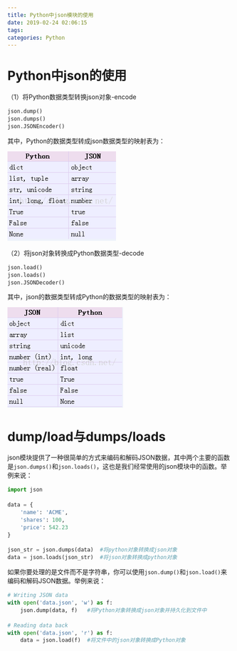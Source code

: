 ```yaml
---
title: Python中json模块的使用
date: 2019-02-24 02:06:15
tags:
categories: Python
---
```


# Python中json的使用

（1）将Python数据类型转换json对象-encode

```python
json.dump()
json.dumps()
json.JSONEncoder()
```

其中，Python的数据类型转成json数据类型的映射表为：

![](/images/python_json_1_1.png)

（2）将json对象转换成Python数据类型-decode

```python
json.load()
json.loads()
json.JSONDecoder()
```

其中，json的数据类型转成Python的数据类型的映射表为：

![](/images/python_json_1_2.png)

# dump/load与dumps/loads

json模块提供了一种很简单的方式来编码和解码JSON数据，其中两个主要的函数是`json.dumps()`和`json.loads()`，这也是我们经常使用的json模块中的函数。举例来说：

```python
import json

data = {
    'name': 'ACME',
    'shares': 100,
    'price': 542.23
}

json_str = json.dumps(data)  #将python对象转换成json对象
data = json.loads(json_str)  #将json对象转换成python对象
```

如果你要处理的是文件而不是字符串，你可以使用`json.dump()`和`json.load()`来编码和解码JSON数据。举例来说：

```python
# Writing JSON data
with open('data.json', 'w') as f:
    json.dump(data, f)   #将Python对象转换成json对象并持久化到文件中

# Reading data back
with open('data.json', 'r') as f:
    data = json.load(f)  #将文件中的json对象转换成Python对象
```
